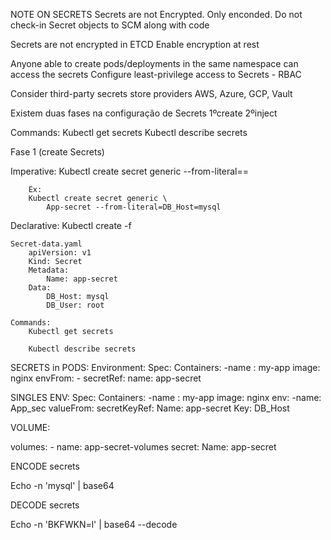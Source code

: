 NOTE ON SECRETS
Secrets are not Encrypted. Only enconded.
	Do not check-in Secret objects to SCM along with code

Secrets are not encrypted in ETCD
	Enable encryption at rest
	
Anyone able to create pods/deployments in the same namespace can access the secrets
	Configure least-privilege access to Secrets - RBAC

Consider third-party secrets store providers AWS, Azure, GCP, Vault


Existem duas fases na configuração de Secrets
1ºcreate
2ºinject


Commands:
	Kubectl get secrets
	Kubectl describe secrets <name-secret>

Fase 1 (create  Secrets)

Imperative:
		Kubectl create secret generic
			<secret-name> --from-literal=<key>=<value>
			
		Ex:
		Kubectl create secret generic \
			App-secret --from-literal=DB_Host=mysql

Declarative:
	Kubectl create -f
	
	Secret-data.yaml
		apiVersion: v1
		Kind: Secret
		Metadata:
			Name: app-secret
		Data:
			DB_Host: mysql
			DB_User: root
		
	Commands:
		Kubectl get secrets
		
		Kubectl describe secrets
		

SECRETS in PODS:
Environment:
Spec:
	Containers:
		-name : my-app
		 image: nginx
		envFrom:
			- secretRef: 
				name: app-secret
				
				
SINGLES ENV:
Spec:
	Containers:
		-name : my-app
		 image: nginx
		env:
			-name: App_sec
	                       valueFrom:
		                       secretKeyRef:
					Name: app-secret
					Key: DB_Host


VOLUME:

volumes:
	- name: app-secret-volumes
	secret:
		Name: app-secret
		
		
ENCODE secrets

Echo -n 'mysql' | base64

DECODE secrets

Echo -n 'BKFWKN=l' | base64 --decode